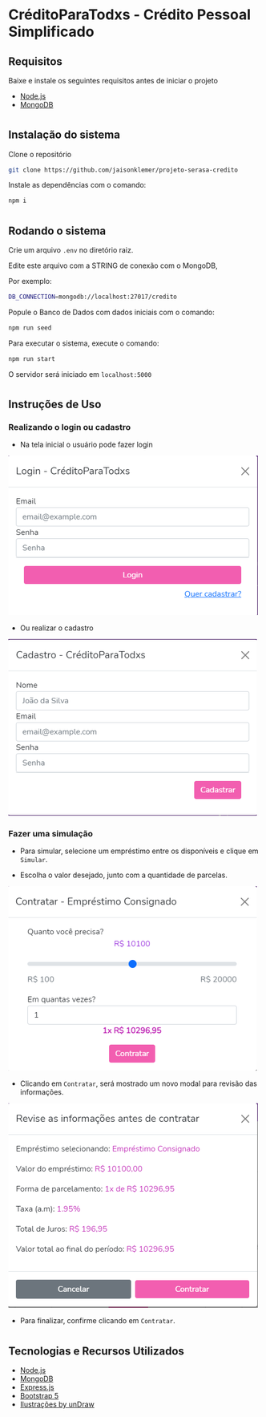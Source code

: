 # CréditoParaTodxs - Crédito Pessoal Simplificado

## Requisitos

Baixe e instale os seguintes requisitos antes de iniciar o projeto

- [Node.js](https://nodejs.org/en/download/)
- [MongoDB](https://docs.mongodb.com/manual/installation/#mongodb-installation-tutorials)

#

## Instalação do sistema

Clone o repositório

```bash
git clone https://github.com/jaisonklemer/projeto-serasa-credito
```

Instale as dependências com o comando:

```bash
npm i
```

#
## Rodando o sistema

Crie um arquivo `.env` no diretório raiz.

Edite este arquivo com a STRING de conexão com o MongoDB,

Por exemplo:

```bash
DB_CONNECTION=mongodb://localhost:27017/credito
```

Popule o Banco de Dados com dados iniciais com o comando:

```bash
npm run seed
```

Para executar o sistema, execute o comando:

```bash
npm run start
```

O servidor será iniciado em `localhost:5000`

#

## Instruções de Uso

### Realizando o login ou cadastro

 - Na tela inicial o usuário pode fazer login

![Login](docs/images/login.png)

 - Ou realizar o cadastro

![Cadastro](docs/images/cadastro.png)



### Fazer uma simulação

- Para simular, selecione um empréstimo entre os disponíveis e clique em `Simular`.

- Escolha o valor desejado, junto com a quantidade de parcelas.

![Simulação](docs/images/simulacao.png)

- Clicando em `Contratar`, será mostrado um novo modal para revisão das informações.

![Revisão](docs/images/confirmar.png)

- Para finalizar, confirme clicando em `Contratar`.

#

## Tecnologias e Recursos Utilizados

- [Node.js](https://nodejs.org/)
- [MongoDB](https://mongodb.com/)
- [Express.js](https://expressjs.com/pt-br/)
- [Bootstrap 5](https://getbootstrap.com/)
- [Ilustrações by unDraw](https://undraw.co/illustrations)

